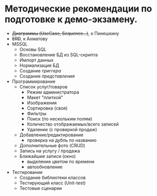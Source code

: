 # Методические рекомендации по подготовке к демо-экзамену.

* ~~Диаграммы (UseCase, Sequence...)~~, к Пинешкину
* ~~ERD~~, к Ахматову
* MSSQL
    - Основы SQL
    - Восстановление БД из SQL-скрипта
    - Импорт данных
    - Нормализация БД
    - Создание *триггера*
    - Создание *представления*
* Программирование
    * Список услуг/товаров
        - Режим администратора
        - Макет "плиткой"
        - Изображения
        - Сортировка (своя)
        - Фильтры
        - Поиск (по нескольким полям)
        - Количество отображаемых/всего записей
        - Удаление (с проверкой продаж)
    * Добавление/редактирование 
        - проверка на дубль по названию
    * Дополнительные фото (CRUD)
    * Запись на услугу / продажа
    * Ближайшие записи (окно)
        - выделение цветом по времени
        - автообновление 
* Тестирование
    - Создание библиотеки классов
    - Тестирующий класс (Unit-test)
    - Тестовые сценарии